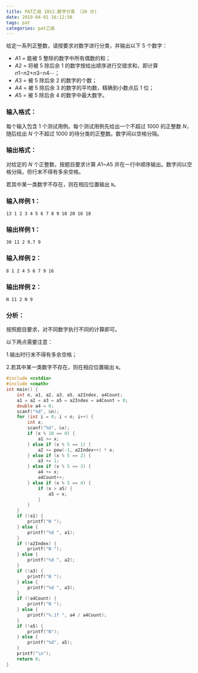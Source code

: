 ```yaml
---
title: PAT乙级 1012.数字分类 （20 分)
date: 2019-04-01 16:12:50
tags: pat
categories: pat乙级
---
```


给定一系列正整数，请按要求对数字进行分类，并输出以下 5 个数字：

- *A*1 = 能被 5 整除的数字中所有偶数的和；
- *A*2 = 将被 5 除后余 1 的数字按给出顺序进行交错求和，即计算 *n*1−*n*2+*n*3−*n*4⋯；
- *A*3 = 被 5 除后余 2 的数字的个数；
- *A*4 = 被 5 除后余 3 的数字的平均数，精确到小数点后 1 位；
- *A*5 = 被 5 除后余 4 的数字中最大数字。

<!--more-->

### 输入格式：

每个输入包含 1 个测试用例。每个测试用例先给出一个不超过 1000 的正整数 *N*，随后给出 *N* 个不超过 1000 的待分类的正整数。数字间以空格分隔。

### 输出格式：

对给定的 *N* 个正整数，按题目要求计算 *A*1~*A*5 并在一行中顺序输出。数字间以空格分隔，但行末不得有多余空格。

若其中某一类数字不存在，则在相应位置输出 `N`。

### 输入样例 1：

```in
13 1 2 3 4 5 6 7 8 9 10 20 16 18
```

### 输出样例 1：

```out
30 11 2 9.7 9
```

### 输入样例 2：

```in
8 1 2 4 5 6 7 9 16
```

### 输出样例 2：

```out
N 11 2 N 9
```

### 分析：

按照题目要求，对不同数字执行不同的计算即可。

以下两点需要注意：

1.输出时行末不得有多余空格；

2.若其中某一类数字不存在，则在相应位置输出 `N`。

```c++
#include <cstdio>
#include <cmath>
int main() {
	int n, a1, a2, a3, a5, a2Index, a4Count;
	a1 = a2 = a3 = a5 = a2Index = a4Count = 0;
	double a4 = 0;
	scanf("%d", &n);
	for (int i = 0; i < n; i++) {
		int x;
		scanf("%d", &x);
		if (x % 10 == 0) {
			a1 += x;
		} else if (x % 5 == 1) {
			a2 += pow(-1, a2Index++) * x;
		} else if (x % 5 == 2) {
			a3 += 1;
		} else if (x % 5 == 3) {
			a4 += x;
			a4Count++;
		} else if (x % 5 == 4) {
			if (x > a5) {
				a5 = x;
			}
		}
	}
	if (!a1) {
		printf("N ");
	} else {
		printf("%d ", a1);
	}
	if (!a2Index) {
		printf("N ");
	} else {
		printf("%d ", a2);
	}
	if (!a3) {
		printf("N ");
	} else {
		printf("%d ", a3);
	}
	if (!a4Count) {
		printf("N ");
	} else {
		printf("%.1f ", a4 / a4Count);
	}
	if (!a5) {
		printf("N");
	} else {
		printf("%d", a5);
	}
	printf("\n");
	return 0;
}
```


